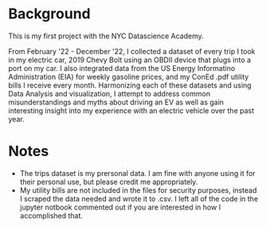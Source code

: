 # Background
This is my first project with the NYC Datascience Academy. 

From February '22 - December '22, I collected a dataset of every trip I took in my electric car, 2019 Chevy Bolt using an OBDII device that plugs into a port on my car. I also integrated data from the US Energy Informatino Administration (EIA) for weekly gasoline prices, and my ConEd .pdf utility bills I receive every month. Harmonizing each of these datasets and using Data Analysis and visualization, I attempt to address common misunderstandings and myths about driving an EV as well as gain interesting insight into my experience with an electric vehicle over the past year. 

# Notes
- The trips dataset is my prersonal data. I am fine with anyone using it for their personal use, but please credit me appropriately. 
- My utility bills are not included in the files for security purposes, instead I scraped the data needed and wrote it to .csv. I left all of the code in the jupyter notbook commented out if you are interested in how I accomplished that. 
